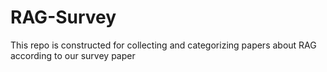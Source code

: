 # RAG-Survey
This repo is constructed for collecting and categorizing papers about RAG according to our survey paper
